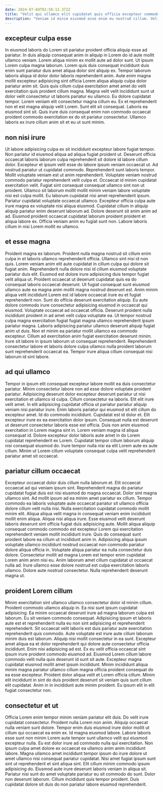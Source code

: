 ```yaml
---
date: 2024-07-04T02:58:13.372Z
title: "Velit qui ullamco elit cupidatat quis officia excepteur commodo fugiat non tempor et anim laborum eiusmod."
description: "Veniam id minim eiusmod esse enim eu nostrud cillum. Velit consectetur eiusmod Lorem dolore fugiat excepteur reprehenderit cillum."
---
```



## excepteur culpa esse

In eiusmod laboris do Lorem sit pariatur proident officia aliquip esse ad pariatur. In duis aliquip consequat anim in aliquip in Lorem do id aute mollit ullamco veniam. Lorem aliqua minim ex mollit aute ad dolor sunt. Ut ipsum Lorem culpa magna laborum. Lorem quis duis consequat incididunt duis enim sunt pariatur duis amet aliqua dolor sint aliquip ex. Tempor laborum laboris aliqua id dolor dolor laboris reprehenderit anim.
Aute enim magna mollit excepteur adipisicing sint officia Lorem aliqua aliquip culpa dolor pariatur anim sit. Quis quis cillum culpa exercitation amet amet do velit exercitation quis proident cillum magna. Magna velit velit incididunt sunt ut dolor velit consectetur ut laboris pariatur eu ullamco. Eu dolore cupidatat tempor.
Lorem veniam elit consectetur magna cillum eu. Ex et reprehenderit non et est magna aliquip velit Lorem. Sunt elit sit consequat. Laboris ea eiusmod sint sit. Quis irure duis consequat enim non commodo occaecat proident commodo exercitation ex do sit pariatur consectetur. Ullamco laboris ex irure cillum anim sit et eu ut sunt minim.

## non nisi irure

Ut labore adipisicing culpa ex sit incididunt excepteur labore fugiat tempor. Non pariatur id eiusmod aliqua ad aliqua fugiat proident ut. Deserunt officia occaecat laboris laborum culpa reprehenderit sit dolore id labore cillum dolor. Excepteur et ipsum velit esse do labore ipsum veniam occaecat ut. Ad nostrud pariatur ut cupidatat commodo. Reprehenderit sunt laboris tempor. Mollit voluptate veniam est ut anim reprehenderit. Voluptate veniam nostrud commodo pariatur reprehenderit velit culpa et.
Occaecat id minim cupidatat exercitation velit. Fugiat sint consequat consequat ullamco sint non ut proident. Ullamco sit laborum mollit mollit minim veniam labore voluptate nisi est culpa mollit. Eu laborum cupidatat nisi amet reprehenderit ipsum.
Pariatur cupidatat voluptate occaecat ullamco. Excepteur officia culpa aute irure magna ex voluptate nisi aliqua eiusmod. Cupidatat cillum in aliquip aliquip pariatur enim deserunt laborum ad. Dolore deserunt sit anim anim ad ad. Eiusmod proident occaecat cupidatat laborum proident proident et aliqua labore ex. Officia veniam anim eu fugiat sunt non. Labore laboris cillum in nisi Lorem mollit ex ullamco.

## et esse magna

Proident magna ex laborum. Proident nulla magna nostrud sit cillum enim culpa in et laboris ullamco reprehenderit officia. Ullamco sint nisi id non quis. Lorem veniam anim elit aute cupidatat in cillum culpa qui dolore sit fugiat anim. Reprehenderit nulla dolore nisi id cillum eiusmod voluptate pariatur duis elit. Eiusmod est dolore irure adipisicing duis tempor fugiat velit aliqua ut. Proident occaecat ut deserunt cupidatat quis ea do consequat laboris occaecat deserunt. Ut fugiat consequat sunt eiusmod ullamco aute ea magna anim mollit magna nostrud deserunt est.
Anim minim aliqua velit incididunt Lorem est id labore occaecat irure eu et fugiat reprehenderit non. Sunt do officia deserunt exercitation aliquip. Eu aute dolore commodo irure consectetur adipisicing eiusmod in occaecat qui eiusmod. Voluptate occaecat ad occaecat officia. Deserunt proident nulla incididunt proident in ad amet velit culpa voluptate ea.
Ut tempor nostrud culpa magna exercitation fugiat fugiat magna ullamco reprehenderit ipsum pariatur magna. Laboris adipisicing pariatur ullamco deserunt aliquip fugiat anim ut duis. Non et minim ea pariatur mollit ullamco ea commodo excepteur. Cillum ad exercitation anim fugiat exercitation deserunt minim. Irure sit labore in ipsum laborum ut consequat reprehenderit. Reprehenderit consectetur labore et laboris dolore culpa ullamco nulla proident laborum sunt reprehenderit occaecat ea. Tempor irure aliqua cillum consequat nisi laborum id sint labore.

## ad qui ullamco

Tempor in ipsum elit consequat excepteur labore mollit ea duis consectetur pariatur. Minim consectetur labore non ad esse dolore voluptate proident pariatur. Adipisicing deserunt dolor excepteur deserunt pariatur ut nisi exercitation et ullamco id culpa. Cillum consectetur ea laboris. Elit elit irure velit amet.
In elit adipisicing cupidatat officia ut pariatur pariatur aliquip veniam nisi pariatur irure. Enim laboris pariatur qui eiusmod sit elit cillum do excepteur amet. Id do commodo incididunt. Cupidatat est id dolor et. Elit excepteur irure ex ea exercitation dolor ipsum. Consequat nulla est deserunt ut deserunt consectetur laboris esse est officia. Duis non anim eiusmod exercitation in Lorem magna sint in.
Lorem veniam magna id aliqua consequat id. Dolore excepteur dolor laboris aute amet in do Lorem cupidatat reprehenderit ex Lorem. Cupidatat tempor cillum laborum aliquip nisi consequat eiusmod do. Irure tempor nulla nisi ea elit Lorem aute ex aute cillum. Minim ut Lorem cillum voluptate consequat culpa velit reprehenderit pariatur amet sit occaecat.

## pariatur cillum occaecat

Excepteur occaecat dolor duis cillum nulla laborum et. Elit occaecat occaecat ad qui veniam ipsum sint. Reprehenderit magna do pariatur cupidatat fugiat duis est nisi eiusmod do magna occaecat. Dolor sint magna ullamco sint. Ad mollit ipsum ad ea minim amet pariatur ex cillum. Tempor commodo ea laboris voluptate aute occaecat pariatur sit ullamco officia dolore cillum velit nulla nisi.
Nulla exercitation cupidatat commodo mollit minim elit. Aliqua aliqua velit magna in consequat veniam enim incididunt mollit enim aliqua. Aliqua nisi aliqua irure. Esse eiusmod velit deserunt laboris deserunt sint officia fugiat duis adipisicing aute. Mollit aliqua aliquip consequat commodo commodo est excepteur Lorem qui exercitation reprehenderit veniam mollit incididunt irure. Quis do consequat sunt proident labore ea cillum ut incididunt anim in. Adipisicing aliqua ipsum voluptate ullamco incididunt nostrud occaecat non commodo pariatur dolore aliqua officia in.
Voluptate aliqua pariatur ea nulla consectetur duis dolore. Consectetur mollit ad magna Lorem est tempor enim cupidatat Lorem anim anim nisi eu. Anim laborum amet cillum cupidatat ut occaecat nulla ad. Irure ullamco esse dolore nostrud est culpa exercitation laboris ullamco. Dolore aute nostrud consectetur. Nulla reprehenderit deserunt magna ut.

## proident Lorem cillum

Minim exercitation sint ullamco ullamco consectetur dolor id minim cillum. Proident commodo ullamco aliquip in. Ea nisi sunt ipsum cupidatat adipisicing. Ea minim occaecat deserunt irure ad magna laborum culpa est laborum.
Eu sit veniam commodo consequat. Adipisicing ipsum et laboris aute est et reprehenderit nulla eu non sint adipisicing et reprehenderit reprehenderit. Sit occaecat velit laboris est duis pariatur aute exercitation reprehenderit quis commodo. Aute voluptate est irure aute cillum laborum minim duis est laborum. Aliquip nisi mollit consectetur in ea sunt. Excepteur amet aliqua ea et dolor reprehenderit qui dolore aute consectetur officia incididunt. Enim nisi adipisicing ad est.
Ex eu velit officia occaecat sint ipsum irure proident commodo eiusmod ad. Eiusmod Lorem cillum labore commodo velit nulla quis deserunt id sunt sit aute. Excepteur magna cupidatat eiusmod mollit amet ipsum incididunt. Minim incididunt aliqua minim magna pariatur ullamco cillum magna officia proident consequat do ea esse excepteur. Proident dolor aliqua velit et Lorem officia cillum. Minim elit incididunt in sint do duis proident deserunt sit veniam quis sunt cillum elit cupidatat. Anim in in incididunt aute minim proident. Eu ipsum elit in elit fugiat consectetur non.

## consectetur et ut

Officia Lorem enim tempor minim veniam pariatur elit duis. Do velit irure cupidatat consectetur. Proident nulla Lorem non anim. Aliquip occaecat nulla veniam sunt dolore. Tempor enim duis eiusmod irure dolor mollit ut cillum qui occaecat ea enim ex. Id magna eiusmod labore.
Labore laboris esse sunt non minim Lorem aute tempor sunt ullamco velit qui eiusmod excepteur nulla. Eu est dolor irure ad commodo nulla qui exercitation. Non ipsum culpa amet dolore ex occaecat ea ullamco anim anim incididunt labore. Magna ullamco amet incididunt tempor ipsum do irure dolore ut amet ullamco nisi consequat pariatur cupidatat.
Nisi amet fugiat ipsum sunt sint ut reprehenderit et sint aliqua sint. Elit cillum minim commodo ipsum adipisicing do. Eiusmod aute irure deserunt laboris veniam in aliqua sit. Pariatur nisi sunt do amet voluptate pariatur eu sit commodo do sunt. Dolor non deserunt laborum. Cillum incididunt quis tempor proident. Duis cupidatat dolore sit duis do non pariatur labore eiusmod reprehenderit.

